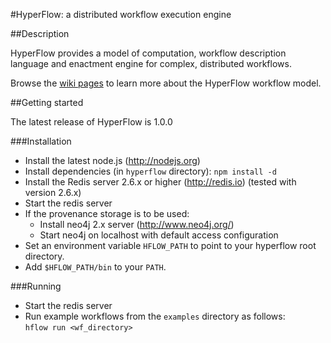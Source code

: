 #HyperFlow: a distributed workflow execution engine

##Description

HyperFlow provides a model of computation, workflow description language and enactment engine for complex, distributed workflows.

Browse the [wiki pages](https://github.com/balis/hyperflow/wiki) to learn more about the HyperFlow workflow model. 

##Getting started

The latest release of HyperFlow is 1.0.0

###Installation
* Install the latest node.js (http://nodejs.org)
* Install dependencies (in `hyperflow` directory): `npm install -d`
* Install the Redis server 2.6.x or higher (http://redis.io) (tested with version 2.6.x)
* Start the redis server
* If the provenance storage is to be used:
  * Install neo4j 2.x server (http://www.neo4j.org/)
  * Start neo4j on localhost with default access configuration
* Set an environment variable `HFLOW_PATH` to point to your hyperflow root directory.
* Add `$HFLOW_PATH/bin` to your `PATH`.

###Running
* Start the redis server
* Run example workflows from the `examples` directory as follows: <br>```hflow run <wf_directory>```
